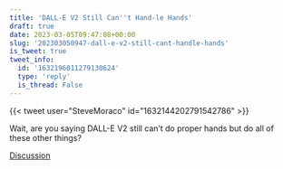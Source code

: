 ```yaml
---
title: 'DALL-E V2 Still Can''t Hand-le Hands'
draft: true
date: 2023-03-05T09:47:08+00:00
slug: '202303050947-dall-e-v2-still-cant-handle-hands'
is_tweet: true
tweet_info:
  id: '1632196011279130624'
  type: 'reply'
  is_thread: False
---
```




{{< tweet user="SteveMoraco" id="1632144202791542786" >}}

Wait, are you saying DALL-E V2 still can’t do proper hands but do all of these other things?

[Discussion](https://x.com/sytelus/status/1632196011279130624)
